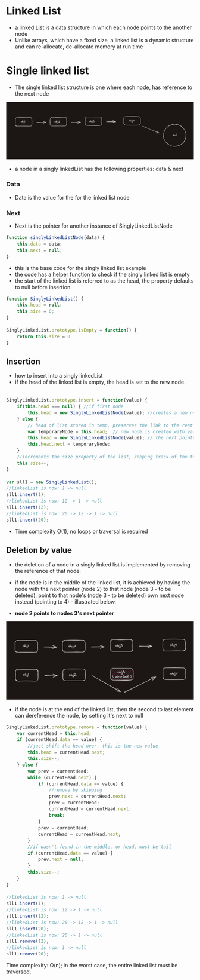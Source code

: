 # Linked List

- a linked List is a data structure in which each node points to the another node
- Unlike arrays, which have a fixed size, a linked list is a dynamic structure and can re-allocate, de-allocate memory at run time 

# Single linked list

- The single linked list structure is one where each node, has reference to the next node 

 ![singly linked list](singlyLinkedList.png)

- a node in a singly linkedList has the following properties: data & next

### Data

- Data is the value for the for the linked list node

### Next

- Next is the pointer for another instance of SinglyLinkedListNode

```javascript
function singlyLinkedListNode(data) {
    this.data = data;
    this.next = null;
}
```

- this is the base code for the singly linked list example
- the code has a helper function to check if the singly linked list is empty 
- the start of the linked list is referred to as the head, the property defaults to null before insertion.

```javascript
function SinglyLinkedList() {
    this.head = null;
    this.size = 0;
}

SinglyLinkedList.prototype.isEmpty = function() {
    return this.size = 0
}
```

## Insertion 

- how to insert into a singly linkedList
- if the head of the linked list is empty, the head is set to the new node.

```javascript

SinglyLinkedList.prototype.insert = function(value) {
    if(this.head === null) { //if first node
        this.head = new SinglyLinkedListNode(value); //creates a new node w/ value
    } else {
        // head of list stored in temp, preserves the link to the rest of the list
        var temporaryNode = this.head;  // new node is created with value, new node assigned as new head of the list.
        this.head = new SinglyLinkedListNode(value); // the next pointer of the new head node is set to point to the old head node (now stored in temp). 
        this.head.next = temporaryNode; 
    }
    //increments the size property of the list, keeping track of the total number of nodes.
    this.size++;
}

var sll1 = new SinglyLinkedList();
//linkedList is now: 1 -> null
sll1.insert(1);
//linkedList is now: 12 -> 1 -> null  
sll1.insert(12); 
//linkedList is now: 20 -> 12 -> 1 -> null
sll1.insert(20); 
```

- Time complexity O(1), no loops or traversal is required

## Deletion by value

- the deletion of a node in a singly linked list is implemented by removing the reference of that node.
- if the node is in the middle of the linked list, it is achieved by having the node with the next pointer (node 2) to that node (node 3 - to be deleted),
point to that node's  (node 3 - to be deleted) own next node instead (pointing to 4) - illustrated below.

- **node 2 points to nodes 3's next pointer**

![singly linked list delete ](sll-delete.png)

- if the node is at the end of the linked list, then the second to last element can dereference the node, 
by setting it's next to null

```javascript
SinglyLinkedList.prototype.remove = function(value) {
    var currentHead = this.head;
    if (currentHead.data == value) {
        //just shift the head over, this is the new value
        this.head = currentHead.next;
        this.size--;
    } else {
        var prev = currentHead;
        while (currentHead.next) {
            if (currentHead.data == value) {
                //remove by skipping
                prev.next = currentHead.next;
                prev = currentHead;
                currentHead = currentHead.next;
                break;
            }
            prev = currentHead;
            currentHead = currentHead.next;
        }
        //if wasn't found in the middle, or head, must be tail
        if (currentHead.data == value) {
            prev.next = null;
        }
        this.size--;
    }
}

//linkedList is now: 1 -> null
sll1.insert(1);
//linkedList is now: 12 -> 1 -> null  
sll1.insert(12); 
//linkedList is now: 20 -> 12 -> 1 -> null
sll1.insert(20); 
//linkedList is now: 20 -> 1 -> null
sll1.remove(12);
//linkedList is now: 1 -> null
sll1.remove(20);
```
Time complexity: O(n);
in the worst case, the entire linked list must be traversed.
